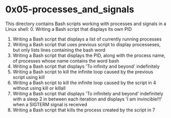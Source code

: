 # 0x05-processes_and_signals
This directory contains Bash scripts working with processes and signals in a Linux shell:
0. Writing a Bash script that displays its own PID
1. Writing a Bash script that displays a list of currently running processes
2. Writing a Bash script that uses previous script to display processeses, but only lists lines containing the bash word
3. Writing a Bash script that displays the PID, along with the process name, of processes whose name contains the word bash
4. Writing a Bash script that displays 'To infinity and beyond' indefinitely
5. Writing a Bash script to kill the infinite loop caused by the previous script using kill
6. Writing a Bash script to kill the infinite loop caused by the script in 4 without using kill or killall
7. Writing a Bash script that displays 'To infinitely and beyond' indefinitely with a sleep 2 in between each iteration and displays 'I am invincible!!!' when a SIGTERM signal is received
8. Writing a Bash script that kills the process created by the script in 7
